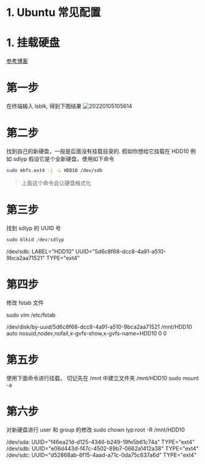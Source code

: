 # 1. Ubuntu 常见配置

# 1. 挂载硬盘
[参考博客](https://askubuntu.com/questions/125257/how-do-i-add-an-additional-hard-drive)

# 第一步
在终端输入 lsblk, 得到下图结果
![20220105105614](https://cdn.jsdelivr.net/gh/yipliu/Image/20220105105614.png)

# 第二步
找到自己的新硬盘，一般是后面没有挂载目录的. 假如你想给它挂载在 HDD10
例如 sdlyp 假设它是个全新硬盘，使用如下命令
```bash
sudo mkfs.ext4 -j -L HDD10 /dev/sdb
```
>上面这个命令会让硬盘格式化

# 第三步
找到 sdlyp 的 UUID 号
```python
sudo blkid /dev/sdlyp
```
/dev/sdb: LABEL="HDD10" UUID="5d6c8f68-dcc8-4a91-a510-9bca2aa71521" TYPE="ext4"

# 第四步
修改 fstab 文件

sudo vim /etc/fstab

/dev/disk/by-uuid/5d6c8f68-dcc8-4a91-a510-9bca2aa71521 /mnt/HDD10 auto nosuid,nodev,nofail,x-gvfs-show,x-gvfs-name=HDD10 0 0


# 第五步
使用下面命令进行挂载。 切记先在 /mnt 中建立文件夹 /mnt/HDD10
sudo mount -a


# 第六步
对新硬盘进行 user 和 group 的修改
sudo chown lyp:root -R /mnt/HDD10


/dev/sda: UUID="f46ea21d-d125-4346-b249-19fe5b61c74a" TYPE="ext4"
/dev/sdb: UUID="e06d443d-f47c-4502-89b7-0662a1412a38" TYPE="ext4"
/dev/sdc: UUID="d52868ab-6f15-4aad-a71c-0da75c637a6d" TYPE="ext4"
